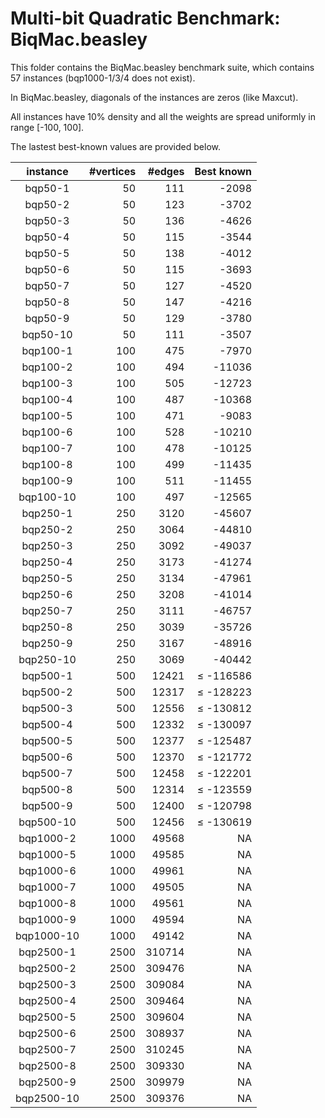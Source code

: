 # Multi-bit Quadratic Benchmark: BiqMac.beasley

This folder contains the BiqMac.beasley benchmark suite, which contains 57 instances (bqp1000-1/3/4 does not exist).

In BiqMac.beasley, diagonals of the instances are zeros (like Maxcut).

All instances have 10% density and all the weights are spread uniformly in range [-100, 100].

The lastest best-known values are provided below.

| instance    | #vertices | #edges  | Best known   |
|:-----------:|----------:|--------:|-------------:|
| bqp50-1     |        50 |     111 |       -2098  |
| bqp50-2     |        50 |     123 |       -3702  |
| bqp50-3     |        50 |     136 |       -4626  |
| bqp50-4     |        50 |     115 |       -3544  |
| bqp50-5     |        50 |     138 |       -4012  |
| bqp50-6     |        50 |     115 |       -3693  |
| bqp50-7     |        50 |     127 |       -4520  |
| bqp50-8     |        50 |     147 |       -4216  |
| bqp50-9     |        50 |     129 |       -3780  |
| bqp50-10    |        50 |     111 |       -3507  |
| bqp100-1    |       100 |     475 |       -7970  |
| bqp100-2    |       100 |     494 |      -11036  |
| bqp100-3    |       100 |     505 |      -12723  |
| bqp100-4    |       100 |     487 |      -10368  |
| bqp100-5    |       100 |     471 |       -9083  |
| bqp100-6    |       100 |     528 |      -10210  |
| bqp100-7    |       100 |     478 |      -10125  |
| bqp100-8    |       100 |     499 |      -11435  |
| bqp100-9    |       100 |     511 |      -11455  |
| bqp100-10   |       100 |     497 |      -12565  |
| bqp250-1    |       250 |    3120 |      -45607  |
| bqp250-2    |       250 |    3064 |      -44810  |
| bqp250-3    |       250 |    3092 |      -49037  |
| bqp250-4    |       250 |    3173 |      -41274  |
| bqp250-5    |       250 |    3134 |      -47961  |
| bqp250-6    |       250 |    3208 |      -41014  |
| bqp250-7    |       250 |    3111 |      -46757  |
| bqp250-8    |       250 |    3039 |      -35726  |
| bqp250-9    |       250 |    3167 |      -48916  |
| bqp250-10   |       250 |    3069 |      -40442  |
| bqp500-1    |       500 |   12421 |   ≤ -116586  |
| bqp500-2    |       500 |   12317 |   ≤ -128223  |
| bqp500-3    |       500 |   12556 |   ≤ -130812  |
| bqp500-4    |       500 |   12332 |   ≤ -130097  |
| bqp500-5    |       500 |   12377 |   ≤ -125487  |
| bqp500-6    |       500 |   12370 |   ≤ -121772  |
| bqp500-7    |       500 |   12458 |   ≤ -122201  |
| bqp500-8    |       500 |   12314 |   ≤ -123559  |
| bqp500-9    |       500 |   12400 |   ≤ -120798  |
| bqp500-10   |       500 |   12456 |   ≤ -130619  |
| bqp1000-2   |      1000 |   49568 |          NA  |
| bqp1000-5   |      1000 |   49585 |          NA  |
| bqp1000-6   |      1000 |   49961 |          NA  |
| bqp1000-7   |      1000 |   49505 |          NA  |
| bqp1000-8   |      1000 |   49561 |          NA  |
| bqp1000-9   |      1000 |   49594 |          NA  |
| bqp1000-10  |      1000 |   49142 |          NA  |
| bqp2500-1   |      2500 |  310714 |          NA  |
| bqp2500-2   |      2500 |  309476 |          NA  |
| bqp2500-3   |      2500 |  309084 |          NA  |
| bqp2500-4   |      2500 |  309464 |          NA  |
| bqp2500-5   |      2500 |  309604 |          NA  |
| bqp2500-6   |      2500 |  308937 |          NA  |
| bqp2500-7   |      2500 |  310245 |          NA  |
| bqp2500-8   |      2500 |  309330 |          NA  |
| bqp2500-9   |      2500 |  309979 |          NA  |
| bqp2500-10  |      2500 |  309376 |          NA  |
